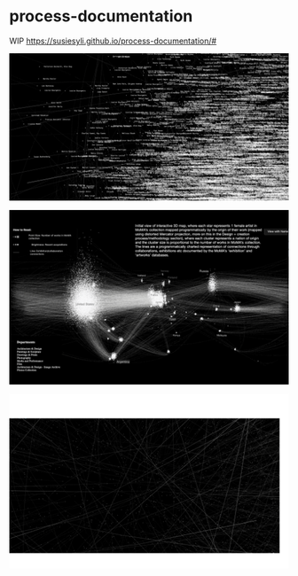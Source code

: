 # process-documentation

WIP https://susiesyli.github.io/process-documentation/#


![kepler-name](https://github.com/susiesyli/process-documentation/blob/ef05ee5aad2f02f29d6d8ff2cb9a8bd4a58ef4c0/img/Screenshot%202024-12-09%20at%201.33.03%20AM.png)

![cluster-name](https://github.com/susiesyli/process-documentation/blob/48992a8cc734b536f0a02838ec13b5f92adfdcb2/img/cluster-network.png)

![layered-network.png](https://github.com/susiesyli/process-documentation/blob/365239ea6a99e425d79bf58269ffbb9404626c46/img/layered-network.png)
